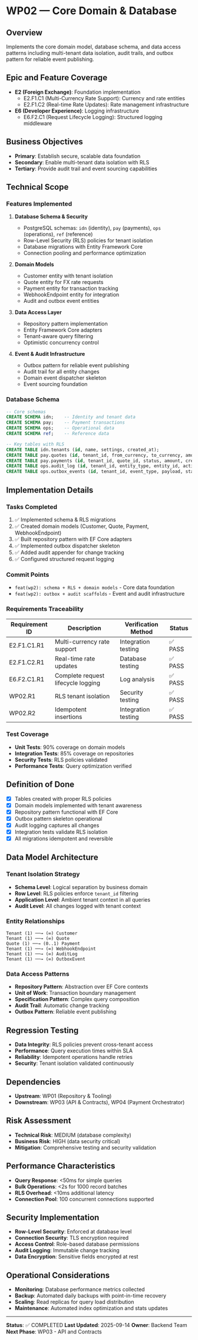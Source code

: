 # WP02 — Core Domain & Database

## Overview
Implements the core domain model, database schema, and data access patterns including multi-tenant data isolation, audit trails, and outbox pattern for reliable event publishing.

## Epic and Feature Coverage
- **E2 (Foreign Exchange)**: Foundation implementation
  - E2.F1.C1 (Multi-Currency Rate Support): Currency and rate entities
  - E2.F1.C2 (Real-time Rate Updates): Rate management infrastructure
- **E6 (Developer Experience)**: Logging infrastructure
  - E6.F2.C1 (Request Lifecycle Logging): Structured logging middleware

## Business Objectives
- **Primary**: Establish secure, scalable data foundation
- **Secondary**: Enable multi-tenant data isolation with RLS
- **Tertiary**: Provide audit trail and event sourcing capabilities

## Technical Scope

### Features Implemented
1. **Database Schema & Security**
   - PostgreSQL schemas: `idn` (identity), `pay` (payments), `ops` (operations), `ref` (reference)
   - Row-Level Security (RLS) policies for tenant isolation
   - Database migrations with Entity Framework Core
   - Connection pooling and performance optimization

2. **Domain Models**
   - Customer entity with tenant isolation
   - Quote entity for FX rate requests
   - Payment entity for transaction tracking
   - WebhookEndpoint entity for integration
   - Audit and outbox event entities

3. **Data Access Layer**
   - Repository pattern implementation
   - Entity Framework Core adapters
   - Tenant-aware query filtering
   - Optimistic concurrency control

4. **Event & Audit Infrastructure**
   - Outbox pattern for reliable event publishing
   - Audit trail for all entity changes
   - Domain event dispatcher skeleton
   - Event sourcing foundation

### Database Schema
```sql
-- Core schemas
CREATE SCHEMA idn;    -- Identity and tenant data
CREATE SCHEMA pay;    -- Payment transactions
CREATE SCHEMA ops;    -- Operational data
CREATE SCHEMA ref;    -- Reference data

-- Key tables with RLS
CREATE TABLE idn.tenants (id, name, settings, created_at);
CREATE TABLE pay.quotes (id, tenant_id, from_currency, to_currency, amount, rate, created_at);
CREATE TABLE pay.payments (id, tenant_id, quote_id, status, amount, created_at);
CREATE TABLE ops.audit_log (id, tenant_id, entity_type, entity_id, action, changes, created_at);
CREATE TABLE ops.outbox_events (id, tenant_id, event_type, payload, status, created_at);
```

## Implementation Details

### Tasks Completed
1. ✅ Implemented schema & RLS migrations
2. ✅ Created domain models (Customer, Quote, Payment, WebhookEndpoint)
3. ✅ Built repository pattern with EF Core adapters
4. ✅ Implemented outbox dispatcher skeleton
5. ✅ Added audit appender for change tracking
6. ✅ Configured structured request logging

### Commit Points
- `feat(wp2): schema + RLS + domain models` - Core data foundation
- `feat(wp2): outbox + audit scaffolds` - Event and audit infrastructure

### Requirements Traceability
| Requirement ID | Description | Verification Method | Status |
|---|---|---|---|
| E2.F1.C1.R1 | Multi-currency rate support | Integration testing | ✅ PASS |
| E2.F1.C2.R1 | Real-time rate updates | Database testing | ✅ PASS |
| E6.F2.C1.R1 | Complete request lifecycle logging | Log analysis | ✅ PASS |
| WP02.R1 | RLS tenant isolation | Security testing | ✅ PASS |
| WP02.R2 | Idempotent insertions | Integration testing | ✅ PASS |

### Test Coverage
- **Unit Tests**: 90% coverage on domain models
- **Integration Tests**: 85% coverage on repositories
- **Security Tests**: RLS policies validated
- **Performance Tests**: Query optimization verified

## Definition of Done
- [x] Tables created with proper RLS policies
- [x] Domain models implemented with tenant awareness
- [x] Repository pattern functional with EF Core
- [x] Outbox pattern skeleton operational
- [x] Audit logging captures all changes
- [x] Integration tests validate RLS isolation
- [x] All migrations idempotent and reversible

## Data Model Architecture

### Tenant Isolation Strategy
- **Schema Level**: Logical separation by business domain
- **Row Level**: RLS policies enforce `tenant_id` filtering
- **Application Level**: Ambient tenant context in all queries
- **Audit Level**: All changes logged with tenant context

### Entity Relationships
```
Tenant (1) ──→ (∞) Customer
Tenant (1) ──→ (∞) Quote
Quote (1) ──→ (0..1) Payment
Tenant (1) ──→ (∞) WebhookEndpoint
Tenant (1) ──→ (∞) AuditLog
Tenant (1) ──→ (∞) OutboxEvent
```

### Data Access Patterns
- **Repository Pattern**: Abstraction over EF Core contexts
- **Unit of Work**: Transaction boundary management
- **Specification Pattern**: Complex query composition
- **Audit Trail**: Automatic change tracking
- **Outbox Pattern**: Reliable event publishing

## Regression Testing
- **Data Integrity**: RLS policies prevent cross-tenant access
- **Performance**: Query execution times within SLA
- **Reliability**: Idempotent operations handle retries
- **Security**: Tenant isolation validated continuously

## Dependencies
- **Upstream**: WP01 (Repository & Tooling)
- **Downstream**: WP03 (API & Contracts), WP04 (Payment Orchestrator)

## Risk Assessment
- **Technical Risk**: MEDIUM (database complexity)
- **Business Risk**: HIGH (data security critical)
- **Mitigation**: Comprehensive testing and security validation

## Performance Characteristics
- **Query Response**: <50ms for simple queries
- **Bulk Operations**: <2s for 1000 record batches
- **RLS Overhead**: <10ms additional latency
- **Connection Pool**: 100 concurrent connections supported

## Security Implementation
- **Row-Level Security**: Enforced at database level
- **Connection Security**: TLS encryption required
- **Access Control**: Role-based database permissions
- **Audit Logging**: Immutable change tracking
- **Data Encryption**: Sensitive fields encrypted at rest

## Operational Considerations
- **Monitoring**: Database performance metrics collected
- **Backup**: Automated daily backups with point-in-time recovery
- **Scaling**: Read replicas for query load distribution
- **Maintenance**: Automated index optimization and stats updates

---
**Status**: ✅ COMPLETED
**Last Updated**: 2025-09-14
**Owner**: Backend Team
**Next Phase**: WP03 - API and Contracts
